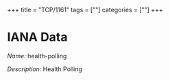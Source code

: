 +++
title = "TCP/1161"
tags = [""]
categories = [""]
+++

# IANA Data

_Name:_ health-polling

_Description:_ Health Polling

